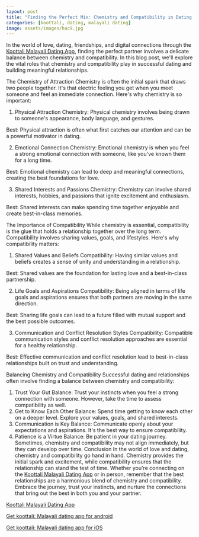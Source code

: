 ```yaml
---
layout: post
title: "Finding the Perfect Mix: Chemistry and Compatibility in Dating || Koottali Malayali Dating App"
categories: [koottali, dating, malayali dating]
image: assets/images/hac9.jpg
---
```


In the world of love, dating, friendships, and digital connections through the [Koottali Malayali Dating App](https://koottali.com/download), finding the perfect partner involves a delicate balance between chemistry and compatibility. In this blog post, we'll explore the vital roles that chemistry and compatibility play in successful dating and building meaningful relationships.

The Chemistry of Attraction
Chemistry is often the initial spark that draws two people together. It's that electric feeling you get when you meet someone and feel an immediate connection. Here's why chemistry is so important:

1. Physical Attraction
   Chemistry: Physical chemistry involves being drawn to someone's appearance, body language, and gestures.

Best: Physical attraction is often what first catches our attention and can be a powerful motivator in dating.

2. Emotional Connection
   Chemistry: Emotional chemistry is when you feel a strong emotional connection with someone, like you've known them for a long time.

Best: Emotional chemistry can lead to deep and meaningful connections, creating the best foundations for love.

3. Shared Interests and Passions
   Chemistry: Chemistry can involve shared interests, hobbies, and passions that ignite excitement and enthusiasm.

Best: Shared interests can make spending time together enjoyable and create best-in-class memories.

The Importance of Compatibility
While chemistry is essential, compatibility is the glue that holds a relationship together over the long term. Compatibility involves sharing values, goals, and lifestyles. Here's why compatibility matters:

1. Shared Values and Beliefs
   Compatibility: Having similar values and beliefs creates a sense of unity and understanding in a relationship.

Best: Shared values are the foundation for lasting love and a best-in-class partnership.

2. Life Goals and Aspirations
   Compatibility: Being aligned in terms of life goals and aspirations ensures that both partners are moving in the same direction.

Best: Sharing life goals can lead to a future filled with mutual support and the best possible outcomes.

3. Communication and Conflict Resolution Styles
   Compatibility: Compatible communication styles and conflict resolution approaches are essential for a healthy relationship.

Best: Effective communication and conflict resolution lead to best-in-class relationships built on trust and understanding.

Balancing Chemistry and Compatibility
Successful dating and relationships often involve finding a balance between chemistry and compatibility:

1. Trust Your Gut
   Balance: Trust your instincts when you feel a strong connection with someone. However, take the time to assess compatibility as well.
2. Get to Know Each Other
   Balance: Spend time getting to know each other on a deeper level. Explore your values, goals, and shared interests.
3. Communication is Key
   Balance: Communicate openly about your expectations and aspirations. It's the best way to ensure compatibility.
4. Patience is a Virtue
   Balance: Be patient in your dating journey. Sometimes, chemistry and compatibility may not align immediately, but they can develop over time.
   Conclusion
   In the world of love and dating, chemistry and compatibility go hand in hand. Chemistry provides the initial spark and excitement, while compatibility ensures that the relationship can stand the test of time. Whether you're connecting on the [Koottali Malayali Dating App](https://koottali.com/download) or in person, remember that the best relationships are a harmonious blend of chemistry and compatibility. Embrace the journey, trust your instincts, and nurture the connections that bring out the best in both you and your partner.

[Koottali Malayali Dating App](https://koottali.com/download)

[Get koottali: Malayali dating app for android](https://play.google.com/store/apps/details?id=com.koottali.app&hl=en_IN&gl=US)

[Get koottali: Malayali dating app for iOS](https://apps.apple.com/us/app/koottali-connect-with-mallus/id6448742453)
